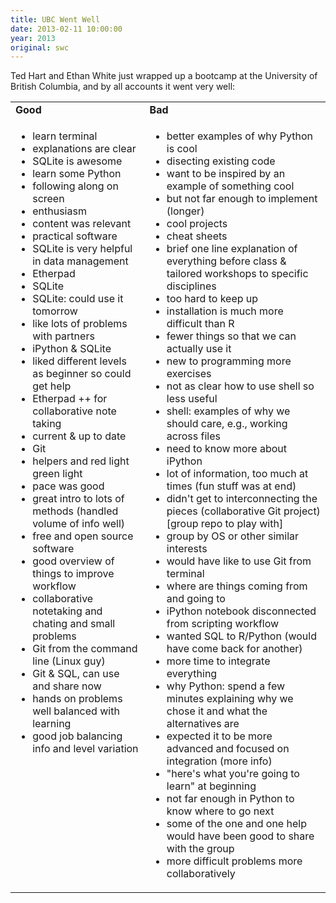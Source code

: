 ```yaml
---
title: UBC Went Well
date: 2013-02-11 10:00:00
year: 2013
original: swc
---
```

<p>Ted Hart and Ethan White just wrapped up a bootcamp at the University of British Columbia, and by all accounts it went very well:</p>
<table class="centered">
  <tr>
    <td><strong>Good</strong></td>
    <td><strong>Bad</strong></td>
  </tr>
  <tr>
    <td valign="top">
      <ul>
        <li>learn terminal</li>
        <li>explanations are clear</li>
        <li>SQLite is awesome</li>
        <li>learn some Python</li>
        <li>following along on screen</li>
        <li>enthusiasm</li>
        <li>content was relevant</li>
        <li>practical software </li>
        <li>SQLite is very helpful in data management</li>
        <li>Etherpad</li>
        <li>SQLite</li>
        <li>SQLite: could use it tomorrow</li>
        <li>like lots of problems with partners</li>
        <li>iPython &amp; SQLite</li>
        <li>liked different levels as beginner so could get help</li>
        <li>Etherpad ++ for collaborative note taking</li>
        <li>current &amp; up to date</li>
        <li>Git</li>
        <li>helpers and red light green light</li>
        <li>pace was good</li>
        <li>great intro to lots of methods (handled volume of info well)</li>
        <li>free and open source software</li>
        <li>good overview of things to improve workflow</li>
        <li>collaborative notetaking and chating and small problems</li>
        <li>Git from the command line (Linux guy)</li>
        <li>Git &amp; SQL, can use and share now</li>
        <li>hands on problems well balanced with learning</li>
        <li>good job balancing info and level variation</li>
      </ul>
    </td>
    <td valign="top">
      <ul>
        <li>better examples of why Python is cool</li>
        <li>disecting existing code</li>
        <li>want to be inspired by an example of something cool</li>
        <li>but not far enough to implement (longer)</li>
        <li>cool projects</li>
        <li>cheat sheets</li>
        <li>brief one line explanation of everything before class &amp; tailored workshops to specific disciplines</li>
        <li>too hard to keep up</li>
        <li>installation is much more difficult than R</li>
        <li>fewer things so that we can actually use it</li>
        <li>new to programming more exercises</li>
        <li>not as clear how to use shell so less useful</li>
        <li>shell: examples of why we should care, e.g., working across files</li>
        <li>need to know more about iPython</li>
        <li>lot of information, too much at times (fun stuff was at end)</li>
        <li>didn't get to interconnecting the pieces (collaborative Git project) [group repo to play with]</li>
        <li>group by OS or other similar interests</li>
        <li>would have like to use Git from terminal</li>
        <li>where are things coming from and going to</li>
        <li>iPython notebook disconnected from scripting workflow</li>
        <li>wanted SQL to R/Python (would have come back for another)</li>
        <li>more time to integrate everything</li>
        <li>why Python: spend a few minutes explaining why we chose it and what the alternatives are</li>
        <li>expected it to be more advanced and focused on integration (more info)</li>
        <li>"here's what you're going to learn" at beginning</li>
        <li>not far enough in Python to know where to go next</li>
        <li>some of the one and one help would have been good to share with the group</li>
        <li>more difficult problems more collaboratively</li>
      </ul>
    </td>
  </tr>
</table>
